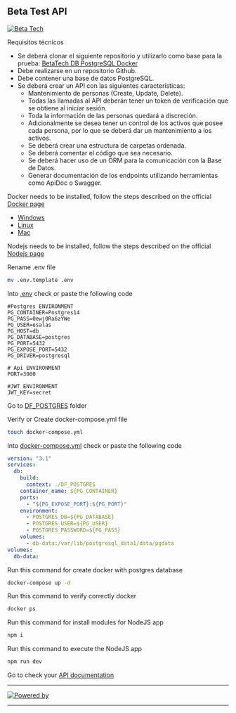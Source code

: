 ## Beta Test API


[![Beta Tech](https://betasolutions.tech/assets/img/LogoBeta.png)](https://github.com/Beta-Tech-Costa-Rica/BetaTest)

Requisitos técnicos
- Se deberá clonar el siguiente repositorio y utilizarlo como base para la prueba: [BetaTech DB PostgreSQL Docker](https://github.com/Beta-Tech-Costa-Rica/BetaTest)
- Debe realizarse en un repositorio Github.
- Debe contener una base de datos PostgreSQL.
- Se deberá crear un API con las siguientes características:
    - Mantenimiento de personas (Create, Update, Delete).
    - Todas las llamadas al API deberán tener un token de verificación que se obtiene al iniciar sesión.
    - Toda la información de las personas quedará a discreción.
    - Adicionalmente se desea tener un control de los activos que posee cada persona, por lo que se deberá dar un mantenimiento a los activos.
    - Se deberá crear una estructura de carpetas ordenada.
    - Se deberá comentar el código que sea necesario.
    - Se deberá hacer uso de un ORM para la comunicación con la Base de Datos.
    - Generar documentación de los endpoints utilizando herramientas como ApiDoc o Swagger.


Docker needs to be installed, follow the steps described on the official [Docker page](https://docs.docker.com/engine/install/)

- [Windows](https://docs.docker.com/desktop/install/windows-install/)
- [Linux](https://docs.docker.com/desktop/install/linux-install/)
- [Mac](https://docs.docker.com/desktop/install/mac-install/)

Nodejs needs to be installed, follow the steps described on the official [Nodejs page](https://nodejs.org/en/download/package-manager/)

Rename .env file

```bash
mv .env.template .env
```

Into [.env](.env) check or paste the following code

```env
#Postgres ENVIRONMENT
PG_CONTAINER=Postgres14
PG_PASS=0ewj0Ra6zYWe
PG_USER=esalas
PG_HOST=db
PG_DATABASE=postgres
PG_PORT=5432
PG_EXPOSE_PORT=5432
PG_DRIVER=postgresql

# Api ENVIRONMENT
PORT=3000

#JWT ENVIRONMENT
JWT_KEY=secret
```

Go to [DF_POSTGRES](DF_POSTGRES) folder

Verify or Create docker-compose.yml file

```bash
touch docker-compose.yml
```

Into [docker-compose.yml](docker-compose.yml) check or paste the following code

```yml
version: "3.1"
services:
  db:
    build:
      context: ./DF_POSTGRES
    container_name: ${PG_CONTAINER}
    ports:
      - "${PG_EXPOSE_PORT}:${PG_PORT}"
    environment:
      - POSTGRES_DB=${PG_DATABASE}
      - POSTGRES_USER=${PG_USER}
      - POSTGRES_PASSWORD=${PG_PASS}
    volumes:
      - db-data:/var/lib/postgresql_data1/data/pgdata
volumes:
  db-data:
```
Run this command for create docker with postgres database

```bash
docker-compose up -d
```

Run this command to verify correctly docker

```bash
docker ps
```
Run this command for install modules for NodeJS app

```bash
npm i 
```

Run this command to execute the NodeJS app

```bash
npm run dev
```

Go to check your [API documentation](http://localhost:3000/)

---

[![Powered by](https://img.shields.io/badge/Powered%20by-Bryan%20Campos-red)](https://github.com/Killdemons)

---
